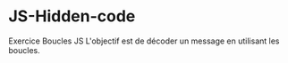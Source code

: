 # JS-Hidden-code
Exercice Boucles JS
L'objectif est de décoder un message en utilisant les boucles.

